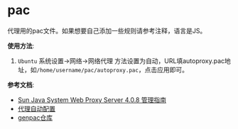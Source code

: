 # pac

代理用的pac文件。如果想要自己添加一些规则请参考注释，语言是JS。


**使用方法**:
1. `Ubuntu` 系统设置->网络->网络代理 方法设置为自动，URL填autoproxy.pac地址，如`/home/username/pac/autoproxy.pac`，点击应用即可。


**参考文档**:
- [Sun Java System Web Proxy Server 4.0.8 管理指南](https://docs.oracle.com/cd/E19438-01/820-6317/adyrs/index.html)
- [代理自动配置](https://zh.m.wikipedia.org/zh-cn/%E4%BB%A3%E7%90%86%E8%87%AA%E5%8A%A8%E9%85%8D%E7%BD%AE)
- [genpac仓库](https://github.com/JinnLynn/genpac)
